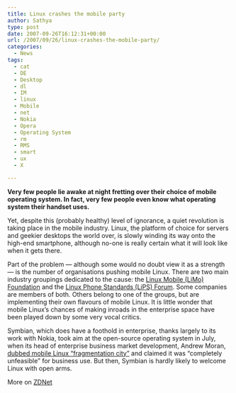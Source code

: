```yaml
---
title: Linux crashes the mobile party
author: Sathya
type: post
date: 2007-09-26T16:12:31+00:00
url: /2007/09/26/linux-crashes-the-mobile-party/
categories:
  - News
tags:
  - cat
  - DE
  - Desktop
  - dl
  - IM
  - linux
  - Mobile
  - net
  - Nokia
  - Opera
  - Operating System
  - rm
  - RMS
  - smart
  - ux
  - X

---
```

**Very few people lie awake at night fretting over their choice of mobile operating system. In fact, very few people even know what operating system their handset uses.**

Yet, despite this (probably healthy) level of ignorance, a quiet revolution is taking place in the mobile industry. Linux, the platform of choice for servers and geekier desktops the world over, is slowly winding its way onto the high-end smartphone, although no-one is really certain what it will look like when it gets there.

Part of the problem — although some would no doubt view it as a strength — is the number of organisations pushing mobile Linux. There are two main industry groupings dedicated to the cause: the [Linux Mobile (LiMo) Foundation][1] and the [Linux Phone Standards (LiPS) Forum][2]. Some companies are members of both. Others belong to one of the groups, but are implementing their own flavours of mobile Linux. It is little wonder that mobile Linux&#8217;s chances of making inroads in the enterprise space have been played down by some very vocal critics.

Symbian, which does have a foothold in enterprise, thanks largely to its work with Nokia, took aim at the open-source operating system in July, when its head of enterprise business market development, Andrew Moran, [dubbed mobile Linux &#8220;fragmentation city&#8221;][3] and claimed it was &#8220;completely unfeasible&#8221; for business use. But then, Symbian is hardly likely to welcome Linux with open arms.

More on [ZDNet][4]

 [1]: http://news.zdnet.co.uk/hardware/0,1000000091,39275178,00.htm?r=3 "Mobile Linux alliance formed"
 [2]: http://news.zdnet.co.uk/software/0,1000000121,39237012,00.htm "PalmSource and Orange team up for mobile Linux standards"
 [3]: http://news.zdnet.co.uk/communications/0,1000000085,39287814,00.htm "Symbian: Mobile Linux 'fragmentation city'"
 [4]: http://resources.zdnet.co.uk/articles/features/0,1000002000,39289595,00.htm